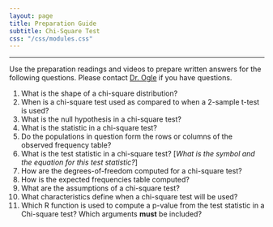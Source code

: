 ```yaml
---
layout: page
title: Preparation Guide
subtitle: Chi-Square Test
css: "/css/modules.css"
---
```


----

<div class="alert alert-warning">
Use the preparation readings and videos to prepare written answers for the following questions. Please contact <a href="mailto:dogle@northland.edu">Dr. Ogle</a> if you have questions.
</div>

1. What is the shape of a chi-square distribution?
1. When is a chi-square test used as compared to when a 2-sample t-test is used?
1. What is the null hypothesis in a chi-square test?
1. What is the statistic in a chi-square test?
1. Do the populations in question form the rows or columns of the observed frequency table?
1. What is the test statistic in a chi-square test? [*What is the symbol and the equation for this test statistic?*]
1. How are the degrees-of-freedom computed for a chi-square test?
1. How is the expected frequencies table computed?
1. What are the assumptions of a chi-square test?
1. What characteristics define when a chi-square test will be used?
1. Which R function is used to compute a p-value from the test statistic in a Chi-square test? Which arguments **must** be included?
